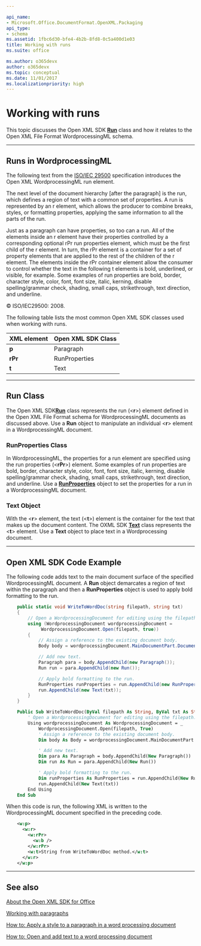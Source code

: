 ```yaml
---

api_name:
- Microsoft.Office.DocumentFormat.OpenXML.Packaging
api_type:
- schema
ms.assetid: 1fbc6d30-bfe4-4b2b-8fd8-0c5a400d1e03
title: Working with runs
ms.suite: office

ms.author: o365devx
author: o365devx
ms.topic: conceptual
ms.date: 11/01/2017
ms.localizationpriority: high
---
```

# Working with runs

This topic discusses the Open XML SDK **[Run](https://msdn.microsoft.com/library/office/documentformat.openxml.wordprocessing.run.aspx)** class and how it relates to the Open
XML File Format WordprocessingML schema.


---------------------------------------------------------------------------------
## Runs in WordprocessingML 
The following text from the [ISO/IEC
29500](https://www.iso.org/standard/71691.html) specification
introduces the Open XML WordprocessingML run element.

The next level of the document hierarchy [after the paragraph] is the
run, which defines a region of text with a common set of properties. A
run is represented by an r element, which allows the producer to combine
breaks, styles, or formatting properties, applying the same information
to all the parts of the run.

Just as a paragraph can have properties, so too can a run. All of the
elements inside an r element have their properties controlled by a
corresponding optional rPr run properties element, which must be the
first child of the r element. In turn, the rPr element is a container
for a set of property elements that are applied to the rest of the
children of the r element. The elements inside the rPr container element
allow the consumer to control whether the text in the following t
elements is bold, underlined, or visible, for example. Some examples of
run properties are bold, border, character style, color, font, font
size, italic, kerning, disable spelling/grammar check, shading, small
caps, strikethrough, text direction, and underline.

© ISO/IEC29500: 2008.

The following table lists the most common Open XML SDK classes used when
working with runs.


| **XML element** | **Open XML SDK Class** |
|-----------------|----------------------------|
|      **p**      |         Paragraph          |
|     **rPr**     |       RunProperties        |
|      **t**      |            Text            |

---------------------------------------------------------------------------------
## Run Class 
The Open XML SDK<strong>[Run](https://msdn.microsoft.com/library/office/documentformat.openxml.wordprocessing.run.aspx)</strong> class represents the run (\<**r**\>) element defined in the Open XML File Format
schema for WordprocessingML documents as discussed above. Use a **Run** object to manipulate an individual \<**r**\> element in a WordprocessingML document.

### RunProperties Class

In WordprocessingML, the properties for a run element are specified
using the run properties (\<**rPr**\>) element.
Some examples of run properties are bold, border, character style,
color, font, font size, italic, kerning, disable spelling/grammar check,
shading, small caps, strikethrough, text direction, and underline. Use a
**[RunProperties](https://msdn.microsoft.com/library/office/documentformat.openxml.wordprocessing.runproperties.aspx)** object to set the properties
for a run in a WordprocessingML document.

### Text Object

With the \<**r**\> element, the text (\<**t**\>) element is the container for the text that
makes up the document content. The OXML SDK **[Text](https://msdn.microsoft.com/library/office/documentformat.openxml.wordprocessing.text.aspx)** class represents the \<**t**\> element. Use a **Text** object to place text in a Wordprocessing
document.


--------------------------------------------------------------------------------
## Open XML SDK Code Example 
The following code adds text to the main document surface of the
specified WordprocessingML document. A **Run**
object demarcates a region of text within the paragraph and then a **RunProperties** object is used to apply bold
formatting to the run.

```csharp
    public static void WriteToWordDoc(string filepath, string txt)
    {
        // Open a WordprocessingDocument for editing using the filepath.
        using (WordprocessingDocument wordprocessingDocument =
             WordprocessingDocument.Open(filepath, true))
        {
            // Assign a reference to the existing document body.
            Body body = wordprocessingDocument.MainDocumentPart.Document.Body;

            // Add new text.
            Paragraph para = body.AppendChild(new Paragraph());
            Run run = para.AppendChild(new Run());

            // Apply bold formatting to the run.
            RunProperties runProperties = run.AppendChild(new RunProperties(new Bold()));   
            run.AppendChild(new Text(txt));                
        }
    }
```

```vb
    Public Sub WriteToWordDoc(ByVal filepath As String, ByVal txt As String)
        ' Open a WordprocessingDocument for editing using the filepath.
        Using wordprocessingDocument As WordprocessingDocument = _
            WordprocessingDocument.Open(filepath, True)
            ' Assign a reference to the existing document body.
            Dim body As Body = wordprocessingDocument.MainDocumentPart.Document.Body

            ' Add new text.
            Dim para As Paragraph = body.AppendChild(New Paragraph())
            Dim run As Run = para.AppendChild(New Run())

            ' Apply bold formatting to the run.
            Dim runProperties As RunProperties = run.AppendChild(New RunProperties(New Bold()))
            run.AppendChild(New Text(txt))
        End Using
    End Sub
```
When this code is run, the following XML is written to the
WordprocessingML document specified in the preceding code.

```xml
    <w:p>
      <w:r>
        <w:rPr>
          <w:b />
        </w:rPr>
        <w:t>String from WriteToWordDoc method.</w:t>
      </w:r>
    </w:p>
```

--------------------------------------------------------------------------------
## See also 


[About the Open XML SDK for Office](../about-the-open-xml-sdk.md)  

[Working with paragraphs](working-with-paragraphs.md)  

[How to: Apply a style to a paragraph in a word processing document](how-to-apply-a-style-to-a-paragraph-in-a-word-processing-document.md)  

[How to: Open and add text to a word processing document](how-to-open-and-add-text-to-a-word-processing-document.md)  
